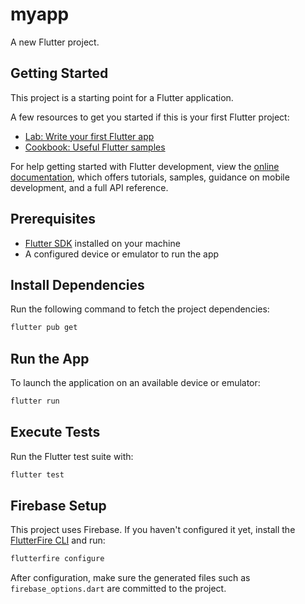# myapp

A new Flutter project.

## Getting Started

This project is a starting point for a Flutter application.

A few resources to get you started if this is your first Flutter project:

- [Lab: Write your first Flutter app](https://docs.flutter.dev/get-started/codelab)
- [Cookbook: Useful Flutter samples](https://docs.flutter.dev/cookbook)

For help getting started with Flutter development, view the
[online documentation](https://docs.flutter.dev/), which offers tutorials,
samples, guidance on mobile development, and a full API reference.

## Prerequisites

- [Flutter SDK](https://docs.flutter.dev/get-started/install) installed on your machine
- A configured device or emulator to run the app

## Install Dependencies

Run the following command to fetch the project dependencies:

```bash
flutter pub get
```

## Run the App

To launch the application on an available device or emulator:

```bash
flutter run
```

## Execute Tests

Run the Flutter test suite with:

```bash
flutter test
```

## Firebase Setup

This project uses Firebase. If you haven't configured it yet, install the
[FlutterFire CLI](https://firebase.flutter.dev/docs/cli/) and run:

```bash
flutterfire configure
```

After configuration, make sure the generated files such as
`firebase_options.dart` are committed to the project.
